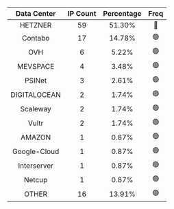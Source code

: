 | Data Center | IP Count | Percentage | Freq |
|:------------:|:--------:|:-----------:|:-----:|
| HETZNER | 59 | 51.30% | 🔴 |
| Contabo | 17 | 14.78% | 🟢 |
| OVH | 6 | 5.22% | 🟢 |
| MEVSPACE | 4 | 3.48% | 🟢 |
| PSINet | 3 | 2.61% | 🟢 |
| DIGITALOCEAN | 2 | 1.74% | 🟢 |
| Scaleway | 2 | 1.74% | 🟢 |
| Vultr | 2 | 1.74% | 🟢 |
| AMAZON | 1 | 0.87% | 🟢 |
| Google-Cloud | 1 | 0.87% | 🟢 |
| Interserver | 1 | 0.87% | 🟢 |
| Netcup | 1 | 0.87% | 🟢 |
| OTHER | 16 | 13.91% | 🟢 |